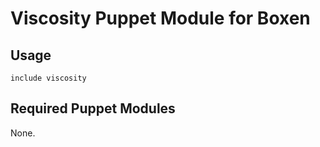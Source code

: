 # Viscosity Puppet Module for Boxen

## Usage

```puppet
include viscosity
```

## Required Puppet Modules

None.
